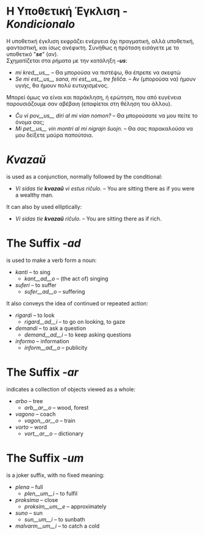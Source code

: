 # Η Υποθετική Έγκλιση - *Kondicionalo*

Η υποθετική έγκλιση εκφράζει ενέργεια όχι πραγματική, αλλά υποθετική, φανταστική, και ίσως ανέφικτη. Συνήθως η πρόταση εισάγετε με το υποθετικό "*__se__*" (αν).  
Σχηματίζεται στα ρήματα με την κατάληξη *__-us__*:

- *mi kred__us__* – Θα μπορούσα να πιστέψω, θα έπρεπε να σκεφτώ
- *Se mi est__us__ sana, mi est__us__ tre feliĉa.* – Αν (μπορούσα να) ήμουν υγιής, θα ήμουν πολύ ευτυχισμένος.

Μπορεί όμως να είναι και παράκληση, ή ερώτηση, που από ευγένεια παρουσιάζουμε σαν αβέβαιη (επαφίεται στη θέληση του άλλου).  

- *Ĉu vi pov__us__ diri al mi vian nomon?* – Θα μπορούσατε να μου πείτε το όνομα σας;  
- *Mi pet__us__ vin montri al mi nigrajn ŝuojn.* – Θα σας παρακαλούσα να μου δείξετε μαύρα παπούτσια.  

# *Kvazaŭ*

is used as a conjunction, normally followed by the conditional:

- *Vi sidas tie __kvazaŭ__ vi estus riĉulo.* – You are sitting there as if you were a wealthy man.

It can also by used elliptically:

- *Vi sidas tie __kvazaŭ__ riĉulo.* – You are sitting there as if rich.
 
# The Suffix *-ad*

is used to make a verb form a noun:

- *kanti* – to sing
  - *kant__ad__o* – (the act of) singing
- *suferi* – to suffer
	- *sufer__ad__o* – suffering

It also conveys the idea of continued or repeated action:

- *rigardi* – to look
  - *rigard__ad__i* – to go on looking, to gaze
- *demandi* – to ask a question
	- *demand__ad__i* – to keep asking questions
- *informo* – information
	- *inform__ad__o* – publicity


# The Suffix *-ar*

indicates a collection of objects viewed as a whole:

- *arbo* – tree
	- *arb__ar__o* – wood, forest
- *vagono* – coach
	- *vagon__ar__o* – train
- *vorto* – word
	- *vort__ar__o* – dictionary
 

# The Suffix *-um*

is a joker suffix, with no fixed meaning:

- *plena* – full
  -  *plen__um__i* – to fulfil
- *proksima* – close
  -  *proksim__um__e* – approximately
- *suno* – sun 
	- *sun__um__i* – to sunbath 
- *malvarm__um__i* – to catch a cold
 
